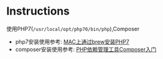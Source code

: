 # Instructions

使用PHP7(`/usr/local/opt/php70/bin/php`),Composer

- php7安装使用参考: [MAC上通过brew安装PHP7](http://lnmp100.com/2016/07/31/mac-install-php7-via-brew.html)
- composer安装使用参考: [PHP依赖管理工具Composer入门](http://weizhifeng.net/manage-php-dependency-with-composer.html)